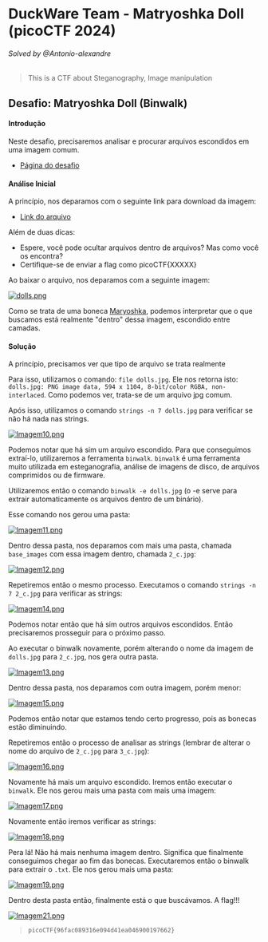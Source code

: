 # DuckWare Team - Matryoshka Doll (picoCTF 2024)
###### Solved by @Antonio-alexandre

> This is a CTF about Steganography, Image manipulation

## Desafio: Matryoshka Doll (Binwalk)
#### Introdução

Neste desafio, precisaremos analisar e procurar arquivos escondidos em uma imagem comum.

- [Página do desafio](https://play.picoctf.org/practice/challenge/129)

#### Análise Inicial

A princípio, nos deparamos com o seguinte link para download da imagem:

- [Link do arquivo](https://mercury.picoctf.net/static/205adad23bf9d8303081a0e71c9beab8/dolls.jpg)

Além de duas dicas:

- Espere, você pode ocultar arquivos dentro de arquivos? Mas como você os encontra?
- Certifique-se de enviar a flag como picoCTF{XXXXX}

Ao baixar o arquivo, nos deparamos com a seguinte imagem:

[![dolls.png](https://i.postimg.cc/Nffp5Vms/dolls.png)](https://postimg.cc/5jTwrssT)

Como se trata de uma boneca [Maryoshka](https://pt.wikipedia.org/wiki/Matriosca), podemos interpretar que o que buscamos está realmente "dentro" dessa imagem, escondido entre camadas.

#### Solução

A princípio, precisamos ver que tipo de arquivo se trata realmente

Para isso, utilizamos o comando: `file dolls.jpg`. Ele nos retorna isto: `dolls.jpg: PNG image data, 594 x 1104, 8-bit/color RGBA, non-interlaced`. Como podemos ver, trata-se de um arquivo jpg comum. 

Após isso, utilizamos o comando `strings -n 7 dolls.jpg` para verificar se não há nada nas strings. 

[![Imagem10.png](https://i.postimg.cc/kGRzZpsP/Imagem10.png)](https://postimg.cc/D4Fx45Rx)

Podemos notar que há sim um arquivo escondido. Para que conseguimos extraí-lo, utilizaremos a ferramenta `binwalk`. `binwalk` é uma ferramenta muito utilizada em esteganografia, análise de imagens de disco, de arquivos comprimidos ou de firmware.

Utilizaremos então o comando `binwalk -e dolls.jpg` (o -e serve para extrair automaticamente os arquivos dentro de um binário).

Esse comando nos gerou uma pasta:

[![Imagem11.png](https://i.postimg.cc/brMDYs12/Imagem11.png)](https://postimg.cc/V0qLDsGY)

Dentro dessa pasta, nos deparamos com mais uma pasta, chamada `base_images` com essa imagem dentro, chamada `2_c.jpg`:

[![Imagem12.png](https://i.postimg.cc/kGkG3LdQ/Imagem12.png)](https://postimg.cc/H89dbZnn)

Repetiremos então o mesmo processo. Executamos o comando `strings -n 7 2_c.jpg` para verificar as strings:

[![Imagem14.png](https://i.postimg.cc/x1GChspm/Imagem14.png)](https://postimg.cc/Wd3TJ7vp)

Podemos notar então que há sim outros arquivos escondidos. Então precisaremos prosseguir para o próximo passo.

Ao executar o binwalk novamente, porém alterando o nome da imagem de `dolls.jpg` para `2_c.jpg`, nos gera outra pasta.

[![Imagem13.png](https://i.postimg.cc/kgPGjrs9/Imagem13.png)](https://postimg.cc/mtVTD5K6)

Dentro dessa pasta, nos deparamos com outra imagem, porém menor: 

[![Imagem15.png](https://i.postimg.cc/KYJYv12v/Imagem15.png)](https://postimg.cc/VS0wKLv3)

Podemos então notar que estamos tendo certo progresso, pois as bonecas estão diminuindo.

Repetiremos então o processo de analisar as strings (lembrar de alterar o nome do arquivo de `2_c.jpg` para `3_c.jpg`):

[![Imagem16.png](https://i.postimg.cc/qBt2STsC/Imagem16.png)](https://postimg.cc/4ngKHjFJ)

Novamente há mais um arquivo escondido. Iremos então executar o `binwalk`. Ele nos gerou mais uma pasta com mais uma imagem:

[![Imagem17.png](https://i.postimg.cc/T3xmK5Zr/Imagem17.png)](https://postimg.cc/YhXjV029)

Novamente então iremos verificar as strings:

[![Imagem18.png](https://i.postimg.cc/bvNtTcYr/Imagem18.png)](https://postimg.cc/fVpyzP9Q)

Pera lá! Não há mais nenhuma imagem dentro. Significa que finalmente conseguimos chegar ao fim das bonecas. Executaremos então o binwalk para extrair o `.txt`. Ele nos gerou mais uma pasta:

[![Imagem19.png](https://i.postimg.cc/L4ZZvVSt/Imagem19.png)](https://postimg.cc/fkDLRmJy)

Dentro desta pasta então, finalmente está o que buscávamos. A flag!!!

[![Imagem21.png](https://i.postimg.cc/7LWfn5Qt/Imagem21.png)](https://postimg.cc/TyndR3xn)

>`picoCTF{96fac089316e094d41ea046900197662}`
 
